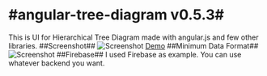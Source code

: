 #angular-tree-diagram v0.5.3#
====================
This is UI for Hierarchical Tree Diagram made with angular.js and few other libraries.
##Screenshot##
![Screenshot](http://i.imgur.com/kfh1HuD.png)
[Demo](http://artem-yevgrafov.github.io/angular-tree-diagram/)
##Minimum Data Format##
![Screenshot](http://i.imgur.com/VnyYmjN.png)
##Firebase##
I used Firebase as example. You can use whatever backend you want.
